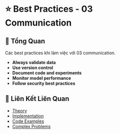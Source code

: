 # ⭐ Best Practices - 03 Communication

## 🎯 Tổng Quan

Các best practices khi làm việc với 03 communication.

- **Always validate data**
- **Use version control**
- **Document code and experiments**
- **Monitor model performance**
- **Follow security best practices**

## 🔗 Liên Kết Liên Quan

- [Theory](./THEORY_03_communication.md)
- [Implementation](./IMPLEMENTATION_03_communication.md)
- [Code Examples](./CODE_EXAMPLES_03_communication.md)
- [Complex Problems](./COMPLEX_PROBLEMS.md)
